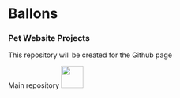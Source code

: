 # Ballons
### Pet Website Projects

This repository will be created for the Github page

Main repository <a href="https://github.com/Artem-Polevoy/Landing-page-Balloon-rental"><img src="https://img.shields.io/badge/here-blue" width="45px"></a>
